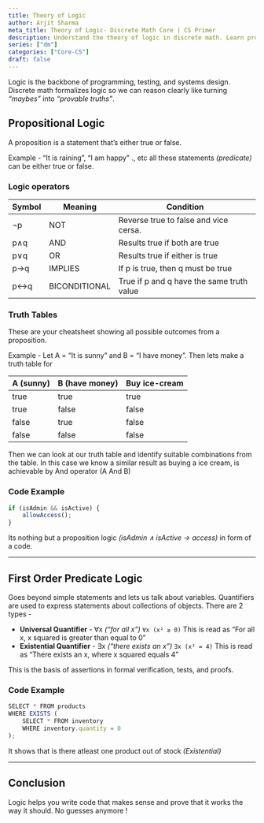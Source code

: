 ```yaml
---
title: Theory of Logic
author: Arjit Sharma
meta_title: Theory of Logic- Discrete Math Core | CS Primer
description: Understand the theory of logic in discrete math. Learn propositions, predicates, and proofs to excel in CS and reasoning
series: ["dm"]
categories: ["Core-CS"]
draft: false
---
```


Logic is the backbone of programming, testing, and systems design. Discrete math formalizes logic so we can reason clearly like turning *“maybes”*  into *“provable truths”*.

## Propositional Logic

A proposition is a statement that’s either true or false. 

Example - “It is raining”, “I am happy” ., etc all these statements *(predicate)* can be either true or false.

### Logic operators

| Symbol | Meaning | Condition |
| --- | --- | --- |
| ¬p | NOT | Reverse true to false and vice cersa. |
| p∧q | AND | Results true if both are true |
| p∨q | OR | Results true if either is true |
| p→q | IMPLIES | If p is true, then q must be true |
| p↔q | BICONDITIONAL | True if p and q have the same truth value |

### Truth Tables

These are your cheatsheet showing all possible outcomes from a proposition.

Example - Let A = “It is sunny” and B = “I have money”. Then lets make a truth table for

| **A (sunny)** | **B (have money)** | **Buy ice-cream** |
| --- | --- | --- |
| true | true | true |
| true | false | false |
| false | true | false |
| false | false | false |

Then we can look at our truth table and identify suitable combinations from the table. In this case we know a similar result as buying a ice cream, is achievable by And operator (A And B)

### Code Example

```jsx
if (isAdmin && isActive) {
    allowAccess();
}
```

Its nothing but a proposition logic *(isAdmin ∧ isActive → access)* in form of a code.

---

## First Order Predicate Logic

Goes beyond simple statements and lets us talk about variables. Quantifiers are used to express statements about collections of objects. There are 2 types -

- **Universal Quantifier** - ∀x *(“for all x”)*
`∀x (x² ≥ 0)` This is read as “For all x, x squared is greater than equal to 0”
- **Existential Quantifier** - ∃x *(“there exists an x”)*
`∃x (x² = 4)` This is read as “There exists an x, where x squared equals 4”

This is the basis of assertions in formal verification, tests, and proofs.

### Code Example

```jsx
SELECT * FROM products 
WHERE EXISTS (
    SELECT * FROM inventory 
    WHERE inventory.quantity = 0
);
```

It shows that is there atleast one product out of stock *(Existential)*

---

## Conclusion

Logic helps you write code that makes sense and prove that it works the way it should. No guesses anymore !